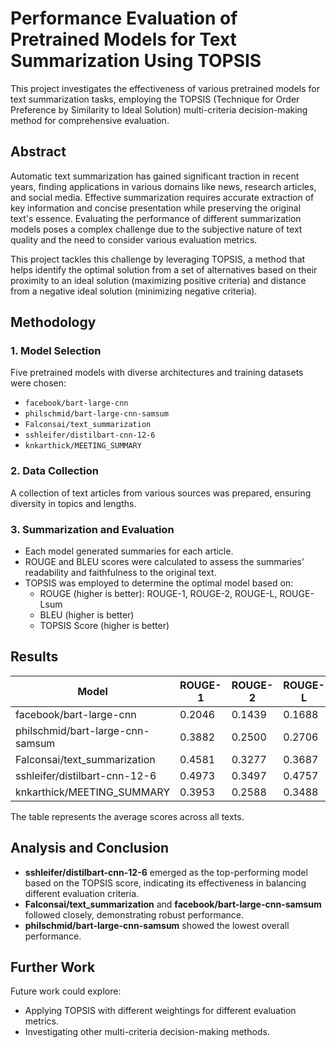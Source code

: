 # Performance Evaluation of Pretrained Models for Text Summarization Using TOPSIS

This project investigates the effectiveness of various pretrained models for text summarization tasks, employing the TOPSIS (Technique for Order Preference by Similarity to Ideal Solution) multi-criteria decision-making method for comprehensive evaluation.

## Abstract

Automatic text summarization has gained significant traction in recent years, finding applications in various domains like news, research articles, and social media. Effective summarization requires accurate extraction of key information and concise presentation while preserving the original text's essence. Evaluating the performance of different summarization models poses a complex challenge due to the subjective nature of text quality and the need to consider various evaluation metrics.

This project tackles this challenge by leveraging TOPSIS, a method that helps identify the optimal solution from a set of alternatives based on their proximity to an ideal solution (maximizing positive criteria) and distance from a negative ideal solution (minimizing negative criteria).

## Methodology

### 1. Model Selection

Five pretrained models with diverse architectures and training datasets were chosen:

* `facebook/bart-large-cnn`
* `philschmid/bart-large-cnn-samsum`
* `Falconsai/text_summarization`
* `sshleifer/distilbart-cnn-12-6`
* `knkarthick/MEETING_SUMMARY`

### 2. Data Collection

A collection of text articles from various sources was prepared, ensuring diversity in topics and lengths.

### 3. Summarization and Evaluation

- Each model generated summaries for each article.
- ROUGE and BLEU scores were calculated to assess the summaries' readability and faithfulness to the original text.
- TOPSIS was employed to determine the optimal model based on:
    - ROUGE (higher is better): ROUGE-1, ROUGE-2, ROUGE-L, ROUGE-Lsum
    - BLEU (higher is better)
    - TOPSIS Score (higher is better)

## Results

| Model           | ROUGE-1 | ROUGE-2 | ROUGE-L | ROUGE-Lsum | BLEU  | TopSIS Score | Rank |
|-----------------|---------|---------|---------|-----------|-------|----------------|-------|
| facebook/bart-large-cnn | 0.2046 | 0.1439 | 0.1688 | 0.1841 | 0.0007 | 0.7457 | 2     |
| philschmid/bart-large-cnn-samsum | 0.3882 | 0.2500 | 0.2706 | 0.2470 | 0.0243 | 0.0000 | 5     |
| Falconsai/text_summarization | 0.4581 | 0.3277 | 0.3687 | 0.4022 | 0.0722 | 0.7049 | 2     |
| sshleifer/distilbart-cnn-12-6 | 0.4973 | 0.3497 | 0.4757 | 0.4757 | 0.0853 | 1.0000 | 1     |
| knkarthick/MEETING_SUMMARY | 0.3953 | 0.2588 | 0.3488 | 0.3721 | 0.0355 | 0.2904 | 3     |

The table represents the average scores across all texts.

## Analysis and Conclusion

- **sshleifer/distilbart-cnn-12-6** emerged as the top-performing model based on the TOPSIS score, indicating its effectiveness in balancing different evaluation criteria.
- **Falconsai/text_summarization** and **facebook/bart-large-cnn-samsum** followed closely, demonstrating robust performance.
- **philschmid/bart-large-cnn-samsum** showed the lowest overall performance.



## Further Work

Future work could explore:

- Applying TOPSIS with different weightings for different evaluation metrics.
- Investigating other multi-criteria decision-making methods.

